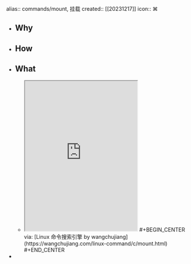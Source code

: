 alias:: commands/mount, 挂载
created:: [[20231217]]
icon:: ⌘
- ## Why
- ## How
- ## What
  - <iframe src="https://wangchujiang.com/linux-command/c/mount.html" style="height: 400px"></iframe>
    #+BEGIN_CENTER
    via: [Linux 命令搜索引擎 by wangchujiang](https://wangchujiang.com/linux-command/c/mount.html)
    #+END_CENTER
-